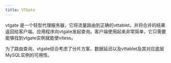 ```yaml
---
title: VTGate
---
```


vtgate 是一个轻型代理服务器，它将流量路由到正确的vttablet，并将合并的结果返回给客户端。应用程序向vtgate发起查询。客户端使用起来非常简单，它只需要能够找到vtgate实例就能使vitess。

为了路由查询，vtgate综合考虑了分片方案、数据延迟以及vttablet及其对应底层MySQL实例的可用性。


